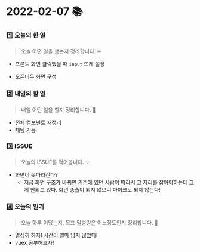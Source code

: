 # 2022-02-07 📚

### 1️⃣ 오늘의 한 일 

> 오늘 어떤 일을 했는지 정리합니다. ✏

- 프론트 화면 클릭했을 때 `input` 뜨게 설정

- 오픈비두 화면 구성

  




### 2️⃣ 내일의 할 일

> 내일 어떤 일을 할지 정리합니다. 🌟

- 전체 컴포넌트 재정리
- 채팅 기능




### 3️⃣ ISSUE

> 오늘의 ISSUE를 적어봅니다. 💡

- 화면이 못따라간다?
  - 지금 화면 구조가 바뀌면 기존에 있던 사람이 따라서 그 자리를 잡아야하는데 그게 안되고 있다. 화면 송출이 되지 않으니 마이크도 되지 않는다!




### 4️⃣ 오늘의 일기

> 오늘 하루 어땠는지, 목표 달성량은 어느정도인지 정리합니다. 🎯

- 열심히 하자! 시간이 얼마 남지 않았다!
- vuex 공부해보자!

